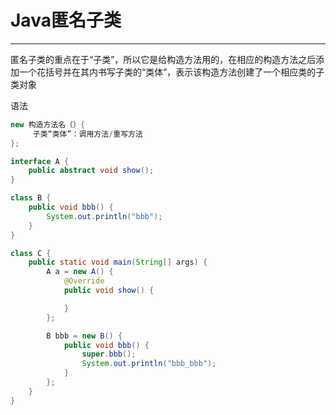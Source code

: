 #   Java匿名子类

---

匿名子类的重点在于“子类”，所以它是给构造方法用的，在相应的构造方法之后添加一个花括号并在其内书写子类的“类体”，表示该构造方法创建了一个相应类的子类对象

语法

```java
new 构造方法名（）{ 
     子类“类体”：调用方法/重写方法 
};
```

```java
interface A {
    public abstract void show();
}

class B {
    public void bbb() {
        System.out.println("bbb");
    }
}

class C {
    public static void main(String[] args) {
        A a = new A() {
            @Override
            public void show() {

            }
        };

        B bbb = new B() {
            public void bbb() {
                super.bbb();
                System.out.println("bbb_bbb");
            }
        };
    }
}
```
